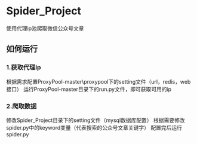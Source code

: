 # Spider_Project
使用代理ip池爬取微信公众号文章

## 如何运行
### 1.获取代理ip
根据需求配置ProxyPool-master\proxypool下的setting文件（url，redis，web接口）
运行ProxyPool-master目录下的run.py文件，即可获取可用的ip
### 2.爬取数据
修改Spider_Project目录下的setting文件（mysql数据库配置）
根据需要修改spider.py中的keyword变量（代表搜索的公众号文章关键字）
配置完后运行spider.py
